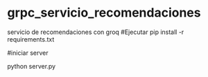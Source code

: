 # grpc_servicio_recomendaciones
 servicio de recomendaciones con groq 
#Ejecutar
pip install -r requirements.txt

#iniciar server

python server.py
